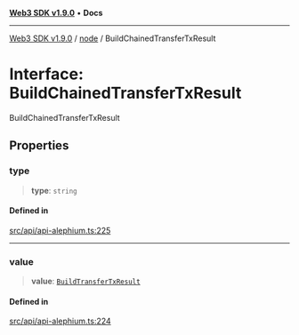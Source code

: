 [**Web3 SDK v1.9.0**](../../../README.md) • **Docs**

***

[Web3 SDK v1.9.0](../../../globals.md) / [node](../README.md) / BuildChainedTransferTxResult

# Interface: BuildChainedTransferTxResult

BuildChainedTransferTxResult

## Properties

### type

> **type**: `string`

#### Defined in

[src/api/api-alephium.ts:225](https://github.com/Mystic-Nayy/alephium-web3/blob/c1afd789a197ce5fe21f08c2965942090157c33d/packages/web3/src/api/api-alephium.ts#L225)

***

### value

> **value**: [`BuildTransferTxResult`](BuildTransferTxResult.md)

#### Defined in

[src/api/api-alephium.ts:224](https://github.com/Mystic-Nayy/alephium-web3/blob/c1afd789a197ce5fe21f08c2965942090157c33d/packages/web3/src/api/api-alephium.ts#L224)
